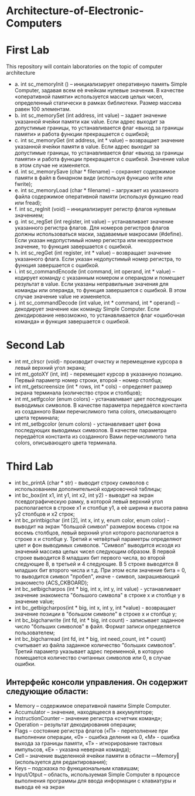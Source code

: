 # Architecture-of-Electronic-Computers

# First Lab

This repository will contain laboratories on the topic of computer architecture

* a. int sc_memoryInit () – инициализирует оперативную память Simple Computer, задавая всем еѐ ячейкам нулевые значения. В качестве «оперативной памяти» используется массив целых чисел, определенный статически в рамках библиотеки. Размер массива равен 100 элементам.
* b. int sc_memorySet (int address, int value) – задает значение указанной
ячейки памяти как value. Если адрес выходит за допустимые границы, то устанавливается флаг «выход за границы памяти» и работа функции прекращается с ошибкой;
* c. int sc_memoryGet (int address, int * value) – возвращает значение указанной ячейки памяти в value. Если адрес выходит за допустимые границы, то устанавливается флаг «выход за границы памяти» и работа функции прекращается с ошибкой.
Значение value в этом случае не изменяется.
* d. int sc_memorySave (char * filename) – сохраняет содержимое памяти в файл в
бинарном виде (используя функцию write или fwrite);
* e. int sc_memoryLoad (char * filename) – загружает из указанного файла содержимое оперативной памяти (используя функцию read или fread);
* f. int sc_regInit (void) – инициализирует регистр флагов нулевым значением;
* g. int sc_regSet (int register, int value) – устанавливает значение указанного регистра флагов. Для номеров регистров флагов должны использоваться маски, задаваемые макросами (#define). Если указан недопустимый номер регистра или некорректное значение, то функция завершается с ошибкой.
* h. int sc_regGet (int register, int * value) – возвращает значение указанного
флага. Если указан недопустимый номер регистра, то функция завершается с ошибкой.
* i. int sc_commandEncode (int command, int operand, int * value) – кодирует команду с указанным номером и операндом и помещает результат в value. Если указаны неправильные значения для команды или операнда, то функция завершается с
ошибкой. В этом случае значение value не изменяется.
* j. int sc_commandDecode (int value, int * command, int * operand) – декодирует значение как команду Simple Computer. Если декодирование невозможно, то
устанавливается флаг «ошибочная команда» и функция завершается с ошибкой.

# Second Lab

* int mt_clrscr (void)- производит очистку и перемещение курсора в левый верхний угол экрана;
* int mt_gotoXY (int, int) - перемещает курсор в указанную позицию. Первый
параметр номер строки, второй - номер столбца;
* int mt_getscreensize (int * rows, int * cols) - определяет размер экрана
терминала (количество строк и столбцов);
* int mt_setfgcolor (enum colors) - устанавливает цвет последующих выводимых
символов. В качестве параметра передаѐтся константа из созданного Вами перечислимого типа colors, описывающего цвета терминала;
* int mt_setbgcolor (enum colors) - устанавливает цвет фона последующих выводимых символов. В качестве параметра передаѐтся константа из созданного Вами
перечислимого типа colors, описывающего цвета терминала. 

# Third Lab

* int bc_printA (char * str) - выводит строку символов с использованием дополнительной кодировочной таблицы;
* int bc_box(int x1, int y1, int x2, int y2) - выводит на экран псевдографическую рамку, в которой левый верхний угол располагается в строке x1 и столбце
y1, а еѐ ширина и высота равна y2 столбцов и x2 строк;
* int bc_printbigchar (int [2], int x, int y, enum color, enum color) -
выводит на экран "большой символ" размером восемь строк на восемь столбцов, левый
верхний угол которого располагается в строке x и столбце y. Третий и четвѐртый параметры определяют цвет и фон выводимых символов. "Символ" выводится исходя из
значений массива целых чисел следующим образом. В первой строке выводится 8
младших бит первого числа, во второй следующие 8, в третьей и 4 следующие. В 5
строке выводятся 8 младших бит второго числа и т.д. При этом если значение бита = 0,
то выводится символ "пробел", иначе - символ, закрашивающий знакоместо
(ACS_CKBOARD);
* int bc_setbigcharpos (int * big, int x, int y, int value) - устанавливает значение знакоместа "большого символа" в строке x и столбце y в значение value;
* int bc_getbigcharpos(int * big, int x, int y, int *value) - возвращает
значение позиции в "большом символе" в строке x и столбце y;
* int bc_bigcharwrite (int fd, int * big, int count) - записывает заданное
число "больших символов" в файл. Формат записи определяется пользователем;
* int bc_bigcharread (int fd, int * big, int need_count, int * count)
считывает из файла заданное количество "больших символов". Третий параметр указывает адрес переменной, в которую помещается количество считанных символов или
0, в случае ошибки.

## Интерфейс консоли управления. Он содержит следующие области:

* Memory – содержимое оперативной памяти Simple Computer.
* Accumulator – значение, находящееся в аккумуляторе;
* instructionCounter – значение регистра «счетчик команд»;
* Operation – результат декодирования операции;
* Flags – состояние регистра флагов («П» - переполнение при выполнении операции,
«0» - ошибка деления на 0, «М» - ошибка выхода за границы памяти, «Т» - игнорирование
тактовых импульсов, «Е» - указана неверная команда);
* Cell – значение выделенной ячейки памяти в области ―Memory‖ (используется для редактирования);
* Keys – подсказка по функциональным клавишам;
* Input/Otput – область, используемая Simple Computer в процессе выполнения программы
для ввода информации с клавиатуры и вывода еѐ на экран
